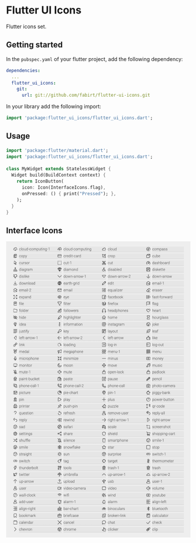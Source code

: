 # Flutter UI Icons

Flutter icons set.

## Getting started

In the `pubspec.yaml` of your flutter project, add the following dependency:

```yaml
dependencies:
  ...
  flutter_ui_icons:
    git:
      url: git://github.com/fabirt/flutter-ui-icons.git
```

In your library add the following import:

```dart
import 'package:flutter_ui_icons/flutter_ui_icons.dart';
```

## Usage

```dart
import 'package:flutter/material.dart';
import 'package:flutter_ui_icons/flutter_ui_icons.dart';

class MyWidget extends StatelessWidget {
  Widget build(BuildContext context) {
    return IconButton(
      icon: Icon(InterfaceIcons.flag), 
      onPressed: () { print("Pressed"); },
    );
  }
}
```

## Interface Icons
![Interface icons](assets/demo/demo.png)